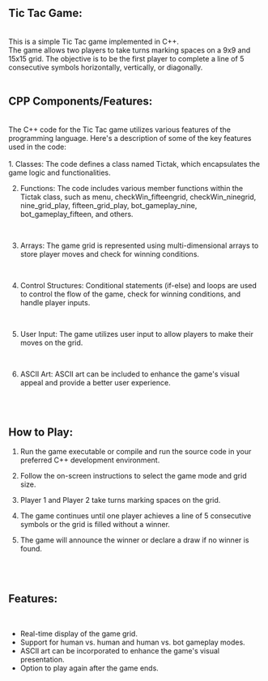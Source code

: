 ## Tic Tac Game:
<br>
This is a simple Tic Tac game implemented in C++.
<br>
The game allows two players to take turns marking spaces on a 9x9 and 15x15 grid. The objective is to be the first player to complete a line of 5 consecutive symbols horizontally, vertically, or diagonally.
<br>
<br>

## CPP Components/Features:
<br>
The C++ code for the Tic Tac game utilizes various features of the programming language. Here's a description of some of the key features used in the code:
<br>
<br>
1. Classes:
   The code defines a class named Tictak, which encapsulates the game logic and functionalities.
<br>

2. Functions:
   The code includes various member functions within the Tictak class, such as menu, checkWin_fifteengrid, checkWin_ninegrid, nine_grid_play, fifteen_grid_play, bot_gameplay_nine, bot_gameplay_fifteen, and others.
<br>

3. Arrays:
   The game grid is represented using multi-dimensional arrays to store player moves and check for winning conditions.
<br>

4. Control Structures:
   Conditional statements (if-else) and loops are used to control the flow of the game, check for winning conditions, and handle player inputs.
<br>

5. User Input:
   The game utilizes user input to allow players to make their moves on the grid.
<br>

6. ASCII Art:
   ASCII art can be included to enhance the game's visual appeal and provide a better user experience.
<br>
<br>

## How to Play:

1. Run the game executable or compile and run the source code in your preferred C++ development environment.

2. Follow the on-screen instructions to select the game mode and grid size.

3. Player 1 and Player 2 take turns marking spaces on the grid.

4. The game continues until one player achieves a line of 5 consecutive symbols or the grid is filled without a winner.

5. The game will announce the winner or declare a draw if no winner is found.
<br>
<br>

## Features:
<br>

- Real-time display of the game grid.
- Support for human vs. human and human vs. bot gameplay modes.
- ASCII art can be incorporated to enhance the game's visual presentation.
- Option to play again after the game ends.
